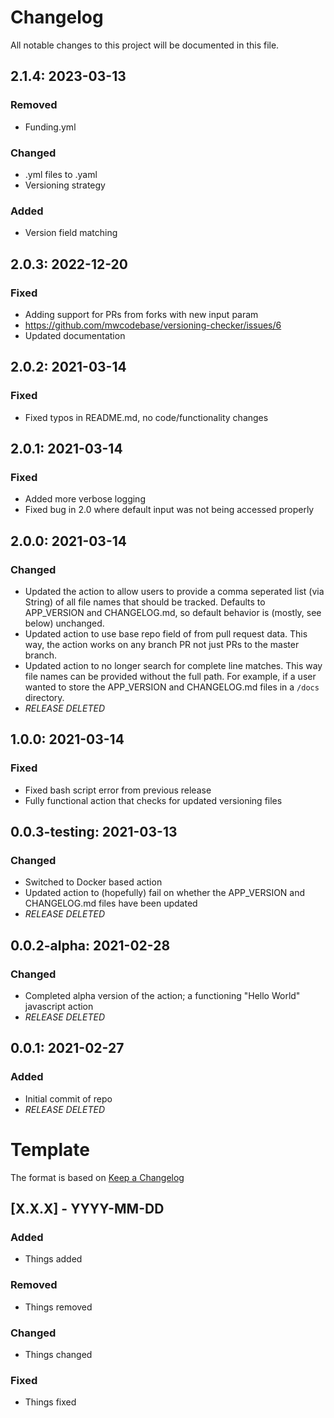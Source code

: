 # Changelog

All notable changes to this project will be documented in this file.

## 2.1.4: 2023-03-13
### Removed
- Funding.yml

### Changed
- .yml files to .yaml
- Versioning strategy

### Added
- Version field matching

## 2.0.3: 2022-12-20
### Fixed
- Adding support for PRs from forks with new input param
 - https://github.com/mwcodebase/versioning-checker/issues/6
- Updated documentation

## 2.0.2: 2021-03-14
### Fixed
- Fixed typos in README.md, no code/functionality changes

## 2.0.1: 2021-03-14
### Fixed
- Added more verbose logging
- Fixed bug in 2.0 where default input was not being accessed properly

## 2.0.0: 2021-03-14
### Changed
- Updated the action to allow users to provide a comma seperated list (via String) of all file names that should be tracked. Defaults to APP_VERSION and CHANGELOG.md, so default behavior is (mostly, see below) unchanged.
- Updated action to use base repo field of from pull request data. This way, the action works on any branch PR not just PRs to the master branch.
- Updated action to no longer search for complete line matches. This way file names can be provided without the full path. For example, if a user wanted to store the APP_VERSION and CHANGELOG.md files in a `/docs` directory.
 - *RELEASE DELETED*

## 1.0.0: 2021-03-14
### Fixed
- Fixed bash script error from previous release
- Fully functional action that checks for updated versioning files

## 0.0.3-testing: 2021-03-13
### Changed
- Switched to Docker based action
- Updated action to (hopefully) fail on whether the APP_VERSION and CHANGELOG.md files have been updated
 - *RELEASE DELETED*

## 0.0.2-alpha: 2021-02-28
### Changed
- Completed alpha version of the action; a functioning "Hello World" javascript action
 - *RELEASE DELETED*

## 0.0.1: 2021-02-27
### Added
- Initial commit of repo
 - *RELEASE DELETED*

# Template

The format is based on [Keep a Changelog](https://keepachangelog.com/en/1.0.0/)

## [X.X.X] - YYYY-MM-DD
### Added 
- Things added

### Removed
- Things removed

### Changed
- Things changed

### Fixed
- Things fixed